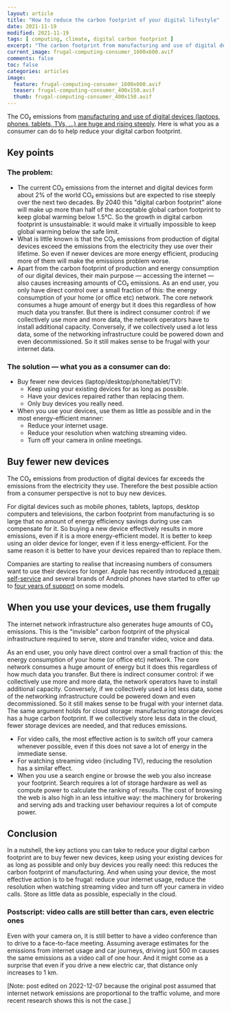 ```yaml
---
layout: article
title: "How to reduce the carbon footprint of your digital lifestyle"
date: 2021-11-19
modified: 2021-11-19
tags: [ computing, climate, digital carbon footprint ]
excerpt: "The carbon footprint from manufacturing and use of digital devices is huge. Here is what you as a consumer can do to help reduce your digital carbon footprint."
current_image: frugal-computing-consumer_1600x600.avif
comments: false
toc: false
categories: articles
image:
  feature: frugal-computing-consumer_1600x600.avif
  teaser: frugal-computing-consumer_400x150.avif
  thumb: frugal-computing-consumer_400x150.avif
---
```


The CO₂ emissions from [manufacturing and use of digital devices (laptops, phones, tablets, TVs, ...) are huge and rising steeply]({{site.url}}/articles/frugal-computing). Here is what you as a consumer can do to help reduce your digital carbon footprint.

## Key points

### The problem: 
  - The current CO₂ emissions from the internet and digital devices form about 2% of the world CO₂ emissions but are expected to rise steeply over the next two decades. By 2040 this "digital carbon footprint" alone will make up more than half of the acceptable global carbon footprint to keep global warming below 1.5°C. So the growth in digital carbon footprint is unsustainable: it would make it virtually impossible to keep global warming below the safe limit.
  - What is little known is that the CO₂ emissions from production of digital devices exceed the emissions from the electricity they use over their lifetime. So even if newer devices are more energy efficient, producing more of them will make the emissions problem worse. 
  - Apart from the carbon footprint of production and energy consumption of our digital devices, their main purpose &mdash; accessing the internet &mdash; also causes increasing amounts of CO₂ emissions. As an end user, you only have direct control over a small fraction of this: the energy consumption of your home (or office etc) network. The core network consumes a huge amount of energy but it does this regardless of how much data you transfer. But there is indirect consumer control: if we collectively use more and more data, the network operators have to install additional capacity. Conversely, if we collectively used a lot less data, some of the networking infrastructure could be powered down and even decommissioned. So it still makes sense to be frugal with your internet data.

### The solution &mdash; what you as a consumer can do:
  - Buy fewer new devices (laptop/desktop/phone/tablet/TV):
    - Keep using your existing devices for as long as possible.
    - Have your devices repaired rather than replacing them.
    - Only buy devices you really need.
  - When you use your devices, use them as little as possible and in the most energy-efficient manner:
    - Reduce your internet usage.
    - Reduce your resolution when watching streaming video.
    - Turn off your camera in online meetings.    

## Buy fewer new devices

The CO₂ emissions from production of digital devices far exceeds the emissions from the electricity they use. Therefore the best possible action from a consumer perspective is not to buy new devices.

For digital devices such as mobile phones, tablets, laptops, desktop computers and televisions, the carbon footprint from manufacturing is so large that no amount of energy efficiency savings during use can compensate for it. So buying a new device effectively results in more emissions, even if it is a more energy-efficient model. It is better to keep using an older device for longer, even if it less energy-efficient. For the same reason it is better to have your devices repaired than to replace them.

Companies are starting to realise that increasing numbers of consumers want to use their devices for longer. Apple has recently introduced [a repair self-service](https://www.apple.com/newsroom/2021/11/apple-announces-self-service-repair/) and several brands of Android phones have started to offer up to [four years of support](https://www.techadvisor.com/buying-advice/google-android/best-brands-for-android-updates-3798154/) on some models. 

## When you use your devices, use them frugally

The internet network infrastructure also generates huge amounts of CO₂ emissions. This is the "invisible" carbon footprint of the physical infrastructure required to serve, store and transfer video, voice and data. 

As an end user, you only have direct control over a small fraction of this: the energy consumption of your home (or office etc) network. The core network consumes a huge amount of energy but it does this regardless of how much data you transfer. But there is indirect consumer control: if we collectively use more and more data, the network operators have to install additional capacity. Conversely, if we collectively used a lot less data, some of the networking infrastructure could be powered down and even decommissioned. So it still makes sense to be frugal with your internet data. The same argument holds for cloud storage: manufacturing storage devices has a huge carbon footprint. If we collectively store less data in the cloud, fewer storage devices are needed, and that reduces emissions.

* For video calls, the most effective action is to switch off your camera whenever possible, even if this does not save a lot of energy in the immediate sense.
* For watching streaming video (including TV), reducing the resolution has a similar effect.
* When you use a search engine or browse the web you also increase your footprint. Search requires a lot of storage hardware as well as compute power to calculate the ranking of results. The cost of browsing the web is also high in an less intuitive way: the machinery for brokering and serving ads and tracking user behaviour requires a lot of compute power.

## Conclusion

In a nutshell, the key actions you can take to reduce your digital carbon footprint are to buy fewer new devices, keep using your existing devices for as long as possible and only buy devices you really need: this reduces the carbon footprint of manufacturing. And when using your device, the most effective action is to be frugal: reduce your internet usage, reduce the resolution when watching streaming video and turn off your camera in video calls. Store as little data as possible, especially in the cloud.

### Postscript: video calls are still better than cars, even electric ones

Even with your camera on, it is still better to have a video conference than to drive to a face-to-face meeting. Assuming average estimates for the emissions from internet usage and car journeys, driving just 500 m causes the same emissions as a video call of one hour. And it might come as a surprise that even if you drive a new electric car, that distance only increases to 1 km.

[Note: post edited on 2022-12-07 because the original post assumed that internet network emissions are proportional to the traffic volume, and more recent research shows this is not the case.]